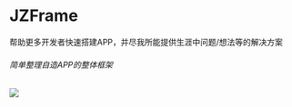 # JZFrame  
帮助更多开发者快速搭建APP，并尽我所能提供生涯中问题/想法等的解决方案  
  
  
  

###### 简单整理自造APP的整体框架
[![](https://jitpack.io/v/Mr-Bian/JZFrame.svg)](https://jitpack.io/#Mr-Bian/JZFrame) 


